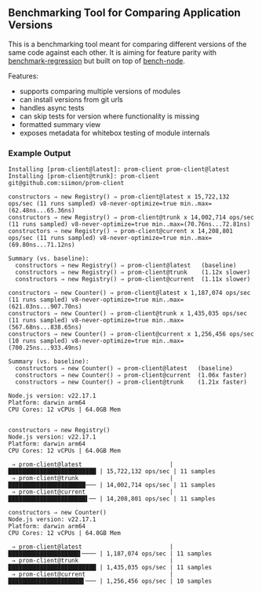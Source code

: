 ## Benchmarking Tool for Comparing Application Versions

This is a benchmarking tool meant for comparing different versions of the same
code against each other. It is aiming for feature parity with 
[benchmark-regression](https://github.com/nowells/benchmark-regression)
but built on top of [bench-node](https://github.com/RafaelGSS/bench-node).

Features:

- supports comparing multiple versions of modules
- can install versions from git urls
- handles async tests
- can skip tests for version where functionality is missing 
- formatted summary view
- exposes metadata for whitebox testing of module internals

### Example Output

```
Installing [prom-client@latest]: prom-client prom-client@latest
Installing [prom-client@trunk]: prom-client git@github.com:siimon/prom-client

constructors ⇒ new Registry() ⇒ prom-client@latest x 15,722,132 ops/sec (11 runs sampled) v8-never-optimize=true min..max=(62.48ns...65.36ns)
constructors ⇒ new Registry() ⇒ prom-client@trunk x 14,002,714 ops/sec (11 runs sampled) v8-never-optimize=true min..max=(70.76ns...72.81ns)
constructors ⇒ new Registry() ⇒ prom-client@current x 14,208,801 ops/sec (11 runs sampled) v8-never-optimize=true min..max=(69.80ns...71.12ns)

Summary (vs. baseline):
  constructors ⇒ new Registry() ⇒ prom-client@latest   (baseline)
  constructors ⇒ new Registry() ⇒ prom-client@trunk    (1.12x slower)
  constructors ⇒ new Registry() ⇒ prom-client@current  (1.11x slower)

constructors ⇒ new Counter() ⇒ prom-client@latest x 1,187,074 ops/sec (11 runs sampled) v8-never-optimize=true min..max=(621.03ns...907.70ns)
constructors ⇒ new Counter() ⇒ prom-client@trunk x 1,435,035 ops/sec (11 runs sampled) v8-never-optimize=true min..max=(567.68ns...838.65ns)
constructors ⇒ new Counter() ⇒ prom-client@current x 1,256,456 ops/sec (10 runs sampled) v8-never-optimize=true min..max=(700.25ns...933.49ns)

Summary (vs. baseline):
  constructors ⇒ new Counter() ⇒ prom-client@latest   (baseline)
  constructors ⇒ new Counter() ⇒ prom-client@current  (1.06x faster)
  constructors ⇒ new Counter() ⇒ prom-client@trunk    (1.21x faster)

Node.js version: v22.17.1
Platform: darwin arm64
CPU Cores: 12 vCPUs | 64.0GB Mem


constructors ⇒ new Registry()
Node.js version: v22.17.1
Platform: darwin arm64
CPU Cores: 12 vCPUs | 64.0GB Mem

 ⇒ prom-client@latest                         | █████████████████████████ | 15,722,132 ops/sec | 11 samples
 ⇒ prom-client@trunk                          | ██████████████████████─── | 14,002,714 ops/sec | 11 samples
 ⇒ prom-client@current                        | ██████████████████████▌── | 14,208,801 ops/sec | 11 samples

constructors ⇒ new Counter()
Node.js version: v22.17.1
Platform: darwin arm64
CPU Cores: 12 vCPUs | 64.0GB Mem

 ⇒ prom-client@latest                         | ████████████████████▌──── | 1,187,074 ops/sec | 11 samples
 ⇒ prom-client@trunk                          | █████████████████████████ | 1,435,035 ops/sec | 11 samples
 ⇒ prom-client@current                        | █████████████████████▌─── | 1,256,456 ops/sec | 10 samples

```
